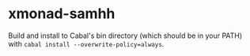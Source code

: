 # xmonad-samhh

Build and install to Cabal's bin directory (which should be in your PATH) with `cabal install --overwrite-policy=always`.

